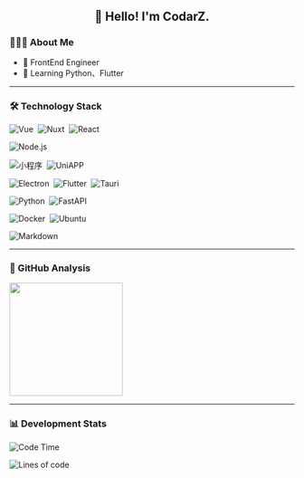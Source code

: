 <h2 align="center">👋 Hello! I'm CodarZ.</h2>

### 👨🏻‍💻 About Me

- 🤔 FrontEnd Engineer
- 🌱 Learning Python、Flutter

-------

### 🛠 Technology Stack

![Vue](https://img.shields.io/badge/-Vue-000?style=flat&logo=vuedotjs)&nbsp;
![Nuxt](https://img.shields.io/badge/-Nuxt-000?style=flat&logo=nuxt)&nbsp;
![React](https://img.shields.io/badge/-React-000?style=flat&logo=react)&nbsp;

![Node.js](https://img.shields.io/badge/-Node.js-000?style=flat&logo=node.js)&nbsp;

![小程序](https://img.shields.io/badge/小程序-000?style=flat&logo=wechat)&nbsp;
![UniAPP](https://img.shields.io/badge/UniAPP-000?style=flat&logo=uniapp)&nbsp;

![Electron](https://img.shields.io/badge/-Electron-000?style=flat&logo=electron)&nbsp;
![Flutter](https://img.shields.io/badge/Flutter-000?style=flat&logo=flutter)&nbsp;
![Tauri](https://img.shields.io/badge/Tauri-000?style=flat&logo=tauri)&nbsp;

![Python](https://img.shields.io/badge/-Python-000?style=flat&logo=python)&nbsp;
![FastAPI](https://img.shields.io/badge/FastAPI-000?style=000&logo=fastapi)

![Docker](https://img.shields.io/badge/-Docker-000?style=flat&logo=docker)&nbsp;
![Ubuntu](https://img.shields.io/badge/-Ubuntu-000?style=flat&logo=ubuntu)

![Markdown](https://img.shields.io/badge/-Markdown-000?style=flat&logo=markdown)

-------

### 🔭 GitHub Analysis

<!-- 
参考：https://github.com/anuraghazra/github-readme-stats 
-->
<p align="left">
  <a href="https://github.com/CodarZ">
    <img height="200em" src="https://github-readme-stats-eight-theta.vercel.app/api?username=CodarZ&show_icons=true&theme=vue-dark&include_all_commits=true&count_private=true&hide=contribs,issues" />
  </a>
</p>

-------

### 📊 Development Stats

<!--START_SECTION:waka-->
![Code Time](http://img.shields.io/badge/Code%20Time-1%2C177%20hrs%203%20mins-blue)

![Lines of code](https://img.shields.io/badge/%E4%BB%8E%E3%80%8CHello%20World%E3%80%8D%E8%B5%B7%E6%88%91%E5%B7%B2%E7%BB%8F%E5%86%99%E4%BA%86-321.6%20thousand%20%E8%A1%8C%E4%BB%A3%E7%A0%81-blue)


<!--END_SECTION:waka-->

